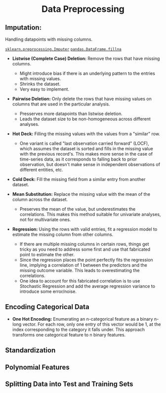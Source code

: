 <center><h1>Data Preprocessing</h1></center>

## Imputation:
Handling datapoints with missing columns.

[`sklearn.preprocessing.Imputer`](http://scikit-learn.org/stable/modules/classes.html#module-sklearn.preprocessing) [`pandas.DataFrame.fillna`](https://pandas.pydata.org/pandas-docs/stable/generated/pandas.DataFrame.fillna.html)

- **Listwise (Complete Case) Deletion:** Remove the rows that have missing columns.
  - Might introduce bias if there is an underlying pattern to the entries with missing values.
  - Shrinks the dataset.
  - Very easy to implement.

- **Pairwise Deletion:** Only delete the rows that have missing values on columns that are used in the particular analysis.
  - Presserves more datapoints than listwise deletion.
  - Leads the dataset size to be non-homogeneous across different analyses.

- **Hot Deck:** Filling the missing values with the values from a "similar" row. 
  - One variant is called "last observation carried forward" (LOCF), which assumes the dataset is sorted and fills in the missing value with the previous record's. This makes more sense in the case of time-series data, as it corresponds to falling back to prior observation, but doesn't make sense in independent observations of different entities, etc.

- **Cold Deck:** Fill the missing field from a similar entry from another dataset.

- **Mean Substitution:** Replace the missing value with the mean of the column across the dataset.
  - Preserves the mean of the value, but underestimates the correlations. This makes this method suitable for univariate analyses, not for multivariate ones.

- **Regression:** Using the rows with valid entries, fit a regression model to estimate the missing column from other columns.
  - If there are multiple missing columns in certain rows, things get tricky as you need to address some first and use that fabricated point to estimate the other.
  - Since the regression places the point perfectly fits the regression line, implying a correlation of 1 between the predictors and the missing outcome variable. This leads to overestimating the correlations.
  - One idea to account for this fabricated correlation is to use Stochastic Regression and add the average regression variance to introduce some error/noise.

## Encoding Categorical Data
- **One Hot Encoding:** Enumerating an n-categorical feature as a binary n-long vector. For each row, only one entry of this vector would be 1, at the index corresponding to the category it falls under. This approach transforms one categorical feature to n binary features.

## Standardization

## Polynomial Features

## Splitting Data into Test and Training Sets

